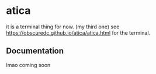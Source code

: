 # atica
it is a terminal thing for now. (my third one) see https://obscuredc.github.io/atica/atica.html for the terminal.
## Documentation
lmao coming soon
